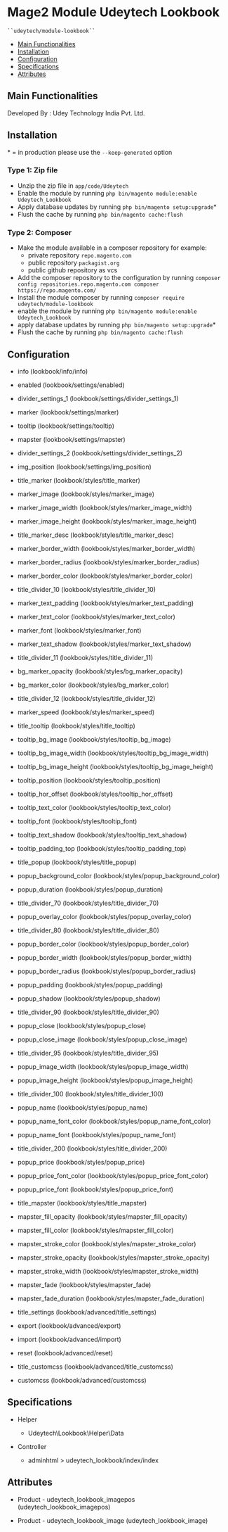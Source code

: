 # Mage2 Module Udeytech Lookbook

    ``udeytech/module-lookbook``

 - [Main Functionalities](#markdown-header-main-functionalities)
 - [Installation](#markdown-header-installation)
 - [Configuration](#markdown-header-configuration)
 - [Specifications](#markdown-header-specifications)
 - [Attributes](#markdown-header-attributes)


## Main Functionalities
Developed By : Udey Technology India Pvt. Ltd.

## Installation
\* = in production please use the `--keep-generated` option

### Type 1: Zip file

 - Unzip the zip file in `app/code/Udeytech`
 - Enable the module by running `php bin/magento module:enable Udeytech_Lookbook`
 - Apply database updates by running `php bin/magento setup:upgrade`\*
 - Flush the cache by running `php bin/magento cache:flush`

### Type 2: Composer

 - Make the module available in a composer repository for example:
    - private repository `repo.magento.com`
    - public repository `packagist.org`
    - public github repository as vcs
 - Add the composer repository to the configuration by running `composer config repositories.repo.magento.com composer https://repo.magento.com/`
 - Install the module composer by running `composer require udeytech/module-lookbook`
 - enable the module by running `php bin/magento module:enable Udeytech_Lookbook`
 - apply database updates by running `php bin/magento setup:upgrade`\*
 - Flush the cache by running `php bin/magento cache:flush`


## Configuration

 - info (lookbook/info/info)

 - enabled (lookbook/settings/enabled)

 - divider_settings_1 (lookbook/settings/divider_settings_1)

 - marker (lookbook/settings/marker)

 - tooltip (lookbook/settings/tooltip)

 - mapster (lookbook/settings/mapster)

 - divider_settings_2 (lookbook/settings/divider_settings_2)

 - img_position (lookbook/settings/img_position)

 - title_marker (lookbook/styles/title_marker)

 - marker_image (lookbook/styles/marker_image)

 - marker_image_width (lookbook/styles/marker_image_width)

 - marker_image_height (lookbook/styles/marker_image_height)

 - title_marker_desc (lookbook/styles/title_marker_desc)

 - marker_border_width (lookbook/styles/marker_border_width)

 - marker_border_radius (lookbook/styles/marker_border_radius)

 - marker_border_color (lookbook/styles/marker_border_color)

 - title_divider_10 (lookbook/styles/title_divider_10)

 - marker_text_padding (lookbook/styles/marker_text_padding)

 - marker_text_color (lookbook/styles/marker_text_color)

 - marker_font (lookbook/styles/marker_font)

 - marker_text_shadow (lookbook/styles/marker_text_shadow)

 - title_divider_11 (lookbook/styles/title_divider_11)

 - bg_marker_opacity (lookbook/styles/bg_marker_opacity)

 - bg_marker_color (lookbook/styles/bg_marker_color)

 - title_divider_12 (lookbook/styles/title_divider_12)

 - marker_speed (lookbook/styles/marker_speed)

 - title_tooltip (lookbook/styles/title_tooltip)

 - tooltip_bg_image (lookbook/styles/tooltip_bg_image)

 - tooltip_bg_image_width (lookbook/styles/tooltip_bg_image_width)

 - tooltip_bg_image_height (lookbook/styles/tooltip_bg_image_height)

 - tooltip_position (lookbook/styles/tooltip_position)

 - tooltip_hor_offset (lookbook/styles/tooltip_hor_offset)

 - tooltip_text_color (lookbook/styles/tooltip_text_color)

 - tooltip_font (lookbook/styles/tooltip_font)

 - tooltip_text_shadow (lookbook/styles/tooltip_text_shadow)

 - tooltip_padding_top (lookbook/styles/tooltip_padding_top)

 - title_popup (lookbook/styles/title_popup)

 - popup_background_color (lookbook/styles/popup_background_color)

 - popup_duration (lookbook/styles/popup_duration)

 - title_divider_70 (lookbook/styles/title_divider_70)

 - popup_overlay_color (lookbook/styles/popup_overlay_color)

 - title_divider_80 (lookbook/styles/title_divider_80)

 - popup_border_color (lookbook/styles/popup_border_color)

 - popup_border_width (lookbook/styles/popup_border_width)

 - popup_border_radius (lookbook/styles/popup_border_radius)

 - popup_padding (lookbook/styles/popup_padding)

 - popup_shadow (lookbook/styles/popup_shadow)

 - title_divider_90 (lookbook/styles/title_divider_90)

 - popup_close (lookbook/styles/popup_close)

 - popup_close_image (lookbook/styles/popup_close_image)

 - title_divider_95 (lookbook/styles/title_divider_95)

 - popup_image_width (lookbook/styles/popup_image_width)

 - popup_image_height (lookbook/styles/popup_image_height)

 - title_divider_100 (lookbook/styles/title_divider_100)

 - popup_name (lookbook/styles/popup_name)

 - popup_name_font_color (lookbook/styles/popup_name_font_color)

 - popup_name_font (lookbook/styles/popup_name_font)

 - title_divider_200 (lookbook/styles/title_divider_200)

 - popup_price (lookbook/styles/popup_price)

 - popup_price_font_color (lookbook/styles/popup_price_font_color)

 - popup_price_font (lookbook/styles/popup_price_font)

 - title_mapster (lookbook/styles/title_mapster)

 - mapster_fill_opacity (lookbook/styles/mapster_fill_opacity)

 - mapster_fill_color (lookbook/styles/mapster_fill_color)

 - mapster_stroke_color (lookbook/styles/mapster_stroke_color)

 - mapster_stroke_opacity (lookbook/styles/mapster_stroke_opacity)

 - mapster_stroke_width (lookbook/styles/mapster_stroke_width)

 - mapster_fade (lookbook/styles/mapster_fade)

 - mapster_fade_duration (lookbook/styles/mapster_fade_duration)

 - title_settings (lookbook/advanced/title_settings)

 - export (lookbook/advanced/export)

 - import (lookbook/advanced/import)

 - reset (lookbook/advanced/reset)

 - title_customcss (lookbook/advanced/title_customcss)

 - customcss (lookbook/advanced/customcss)


## Specifications

 - Helper
	- Udeytech\Lookbook\Helper\Data

 - Controller
	- adminhtml > udeytech_lookbook/index/index


## Attributes

 - Product - udeytech_lookbook_imagepos (udeytech_lookbook_imagepos)

 - Product - udeytech_lookbook_image (udeytech_lookbook_image)

